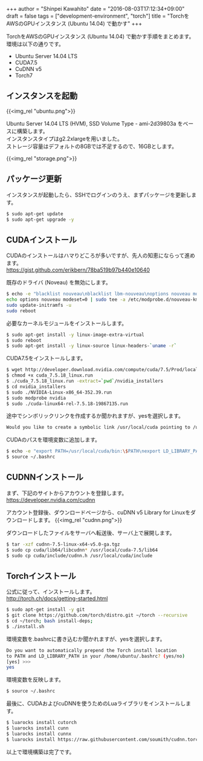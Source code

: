 +++
author = "Shinpei Kawahito"
date = "2016-08-03T17:12:34+09:00"
draft = false
tags = ["development-environment", "torch"]
title = "TorchをAWSのGPUインスタンス (Ubuntu 14.04) で動かす"
+++

TorchをAWSのGPUインスタンス (Ubuntu 14.04) で動かす手順をまとめます。  
環境は以下の通りです。

* Ubuntu Server 14.04 LTS
* CUDA7.5
* CuDNN v5
* Torch7

## インスタンスを起動
{{<img_rel "ubuntu.png">}}

Ubuntu Server 14.04 LTS (HVM), SSD Volume Type - ami-2d39803a をベースに構築します。  
インスタンスタイプはg2.2xlargeを用いました。  
ストレージ容量はデフォルトの8GBでは不足するので、16GBとします。  

{{<img_rel "storage.png">}}

## パッケージ更新
インスタンスが起動したら、SSHでログインのうえ、まずパッケージを更新します。
```sh
$ sudo apt-get update
$ sudo apt-get upgrade -y
```

## CUDAインストール
CUDAのインストールはハマりどころが多いですが、先人の知恵にならって進めます。  
https://gist.github.com/erikbern/78ba519b97b440e10640

既存のドライバ (Noveau) を無効にします。
```sh
$ echo -e "blacklist nouveau\nblacklist lbm-nouveau\noptions nouveau modeset=0\nalias nouveau off\nalias lbm-nouveau off\n" | sudo tee /etc/modprobe.d/blacklist-nouveau.conf
echo options nouveau modeset=0 | sudo tee -a /etc/modprobe.d/nouveau-kms.conf
sudo update-initramfs -u
sudo reboot
```

必要なカーネルモジュールをインストールします。
```sh
$ sudo apt-get install -y linux-image-extra-virtual
$ sudo reboot
$ sudo apt-get install -y linux-source linux-headers-`uname -r`
```

CUDA7.5をインストールします。
```sh
$ wget http://developer.download.nvidia.com/compute/cuda/7.5/Prod/local_installers/cuda_7.5.18_linux.run
$ chmod +x cuda_7.5.18_linux.run
$ ./cuda_7.5.18_linux.run -extract=`pwd`/nvidia_installers
$ cd nvidia_installers
$ sudo ./NVIDIA-Linux-x86_64-352.39.run
$ sudo modprobe nvidia
$ sudo ./cuda-linux64-rel-7.5.18-19867135.run
```

途中でシンボリックリンクを作成するか聞かれますが、yesを選択します。
```sh
Would you like to create a symbolic link /usr/local/cuda pointing to /usr/local/cuda-7.5? ((y)es/(n)o/(a)bort) [ default is yes ]: y
```

CUDAのパスを環境変数に追加します。
```sh
$ echo -e "export PATH=/usr/local/cuda/bin:\$PATH\nexport LD_LIBRARY_PATH=/usr/local/cuda/lib64:\$LD_LIBRARY_PATH" | tee -a ~/.bashrc
$ source ~/.bashrc
```

## CUDNNインストール
まず、下記のサイトからアカウントを登録します。  
https://developer.nvidia.com/cudnn  

アカウント登録後、ダウンロードページから、cuDNN v5 Library for Linuxをダウンロードします。
{{<img_rel "cudnn.png">}}

ダウンロードしたファイルをサーバへ転送後、サーバ上で展開します。
```sh
$ tar -xzf cudnn-7.5-linux-x64-v5.0-ga.tgz
$ sudo cp cuda/lib64/libcudnn* /usr/local/cuda-7.5/lib64
$ sudo cp cuda/include/cudnn.h /usr/local/cuda/include
```

## Torchインストール
公式に従って、インストールします。  
http://torch.ch/docs/getting-started.html  

```sh
$ sudo apt-get install -y git
$ git clone https://github.com/torch/distro.git ~/torch --recursive
$ cd ~/torch; bash install-deps;
$ ./install.sh
```

環境変数を.bashrcに書き込むか聞かれますが、yesを選択します。
```sh
Do you want to automatically prepend the Torch install location
to PATH and LD_LIBRARY_PATH in your /home/ubuntu/.bashrc? (yes/no)
[yes] >>> 
yes
```

環境変数を反映します。
```sh
$ source ~/.bashrc
```

最後に、CUDAおよびcuDNNを使うためのLuaライブラリをインストールします。
```sh
$ luarocks install cutorch
$ luarocks install cunn
$ luarocks install cunnx
$ luarocks install https://raw.githubusercontent.com/soumith/cudnn.torch/master/cudnn-scm-1.rockspec
```

以上で環境構築は完了です。
